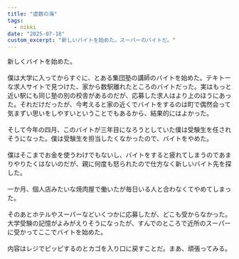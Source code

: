 ```yaml
---
title: "虚数の海"
tags:
  - nikki
date: "2025-07-18"
custom_excerpt: "新しいバイトを始めた。スーパーのバイトだ。"
---
```

新しくバイトを始めた。<br>
<br>
僕は大学に入ってからすぐに、とある集団塾の講師のバイトを始めた。テキトーな求人サイトで見つけた、家から数駅離れたところのバイトだった。実はもっと近い駅にも同じ塾の別の校舎があるのだが、応募した求人はより上のほうにあった。それだけだったが、今考えると家の近くでバイトをするのは町で偶然会って気まずい思いをしやすいということでもあるから、結果的にはよかった。<br>
<br>
そして今年の四月、このバイトが三年目になろうとしていた僕は受験生を任されそうになった。僕は受験生を担当したくなかったので、バイトをやめた。<br>
<br>
僕はそこまでお金を使うわけでもないし、バイトをすると疲れてしまうのであまりやりたくはないのだが、親に何度も怒られたので仕方なく新しいバイト先を探した。<br>
<br>
一か月、個人店みたいな焼肉屋で働いたが毎日いる人と合わなくてやめてしまった。<br>
<br>
そのあとホテルやスーパーなどいくつかに応募したが、どこも受からなかった。大学受験の記憶がよみがえりそうになったが、すんでのところで近所のスーパーに受かってここでバイトを始めた。<br>
<br>
内容はレジでピッピするのとカゴを入り口に戻すことだ。まあ、頑張ってみる。